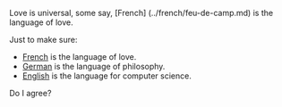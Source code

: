 Love is universal, some say, [French] (../french/feu-de-camp.md) is the language of love. 

Just to make sure:
- [French](../french/feu-de-camp.md) is the language of love.
- [German](../german/ruderboot.md) is the language of philosophy.
- [English](../english/marshmallow.md) is the language for computer science.

Do I agree?